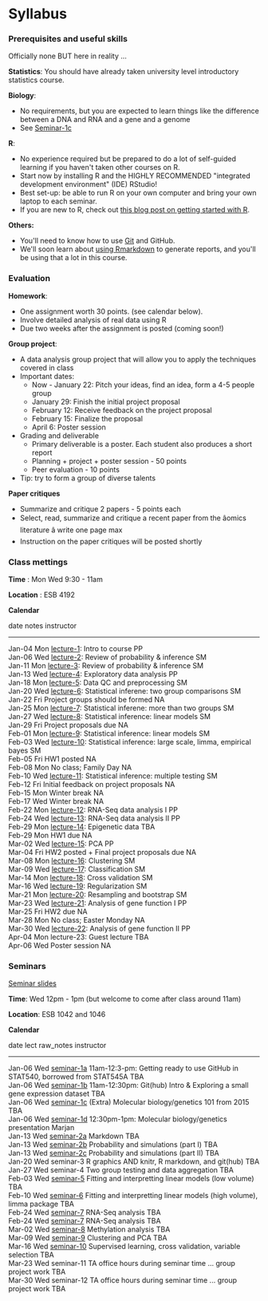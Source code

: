 # Syllabus





### Prerequisites and useful skills

Officially none BUT here in reality ...

**Statistics**: You should have already taken university level introductory statistics course.

**Biology**: 

- No requirements, but you are expected to learn things like the difference between a DNA and RNA and a gene and a genome
- See [Seminar-1c](sm01c_biology-intro.pdf) 

**R**: 

- No experience required but be prepared to do a lot of self-guided learning if you haven't taken other courses on R. 
- Start now by installing R and the HIGHLY RECOMMENDED "integrated development environment" (IDE) RStudio! 
- Best set-up: be able to run R on your own computer and bring your own laptop to each seminar.
- If you are new to R, check out [this blog post on getting started with R](http://santina.me/r/2015/12/15/Get-started-with-R.html). 

**Others:** 

- You'll need to know how to use [Git](https://stat545-ubc.github.io/git01_git-install.html) and GitHub. 
- We'll soon learn about [using Rmarkdown](https://stat540-ubc.github.io/sm02a_rMarkdown.html) to generate reports, and you'll be using that a lot in this course. 

### Evaluation

**Homework**: 

- One assignment worth 30 points. (see calendar below).
- Involve detailed analysis of real data using R 
- Due two weeks after the assignment is posted (coming soon!)


**Group project**: 

- A data analysis group project that will allow you to apply the techniques covered in class
- Important dates: 
    - Now - January 22: Pitch your ideas, find an idea, form a 4-5 people group 
    - January 29: Finish the initial project proposal
    - February 12: Receive feedback on the project proposal 
    - February 15: Finalize the proposal 
    - April 6: Poster session 
- Grading and deliverable 
    - Primary deliverable is a poster. Each student also produces a short report 
    - Planning + project + poster session - 50 points 
    - Peer evaluation - 10 points 
- Tip: try to form a group of diverse talents

**Paper critiques**

- Summarize and critique 2 papers - 5 points each 
- Select, read, summarize and critique a recent paper from the âomics literature â write one page max
- Instruction on the paper critiques will be posted shortly 

<!-- unholy hack to make following two tables less wide and the same wide -->
<style type="text/css">
table {
   max-width: 70%;
}
</style>

### Class mettings

**Time** : Mon Wed 9:30 - 11am

**Location** : ESB 4192

**Calendar**


date         notes                                                                                                                 instructor 
-----------  --------------------------------------------------------------------------------------------------------------------  -----------
Jan-04 Mon   <a href="lect01_course-intro.pdf">lecture-1</a>: Intro to course                                                      PP         
Jan-06 Wed   <a href="lect02.pdf">lecture-2</a>: Review of probability & inference                                                 SM         
Jan-11 Mon   <a href="lect03_introToStatInf-endProbBasics-genInfReview.pdf">lecture-3</a>: Review of probability & inference       SM         
Jan-13 Wed   <a href="lect04_exploration.pdf">lecture-4</a>: Exploratory data analysis                                             PP         
Jan-18 Mon   <a href="lect05_dataCleaning-qualityControl.pdf">lecture-5</a>: Data QC and preprocessing                             SM         
Jan-20 Wed   <a href="lect06_two-groups.pdf">lecture-6</a>: Statistical inferene: two group comparisons                            SM         
Jan-22 Fri   Project groups should be formed                                                                                       NA         
Jan-25 Mon   <a href="lect07_beyondTwoGroups.pdf">lecture-7</a>: Statistical inferene: more than two groups                        SM         
Jan-27 Wed   <a href="lect08_moreThanOneCatCovariate-linModGreatestHits.pdf">lecture-8</a>: Statistical inference: linear models   SM         
Jan-29 Fri   Project proposals due                                                                                                 NA         
Feb-01 Mon   <a href="lect09_quantCovariate-manyLineModAtOnce.pdf">lecture-9</a>: Statistical inference: linear models             SM         
Feb-03 Wed   <a href="lect10_limma.pdf">lecture-10</a>: Statistical inference: large scale, limma, empirical bayes                 SM         
Feb-05 Fri   HW1 posted                                                                                                            NA         
Feb-08 Mon   No class; Family Day                                                                                                  NA         
Feb-10 Wed   <a href="lect11_multipleTesting.pdf">lecture-11</a>: Statistical inference: multiple testing                          SM         
Feb-12 Fri   Initial feedback on project proposals                                                                                 NA         
Feb-15 Mon   Winter break                                                                                                          NA         
Feb-17 Wed   Winter break                                                                                                          NA         
Feb-22 Mon   <a href="lect12_RNAseqI.pdf">lecture-12</a>: RNA-Seq data analysis I                                                  PP         
Feb-24 Wed   <a href="lect13_RNAseqII.pdf">lecture-13</a>: RNA-Seq data analysis II                                                PP         
Feb-29 Mon   <a href="lect14_Methylation_Presentation_2015.pdf">lecture-14</a>: Epigenetic data                                    TBA        
Feb-29 Mon   HW1 due                                                                                                               NA         
Mar-02 Wed   <a href="lect15_PCA.pdf">lecture-15</a>: PCA                                                                          PP         
Mar-04 Fri   HW2 posted + Final project proposals due                                                                              NA         
Mar-08 Mon   <a href="lect16_clustering.pdf">lecture-16</a>: Clustering                                                            SM         
Mar-09 Wed   <a href="lect17_supervised-learning.pdf">lecture-17</a>: Classification                                               SM         
Mar-14 Mon   <a href="lect18_supervised-learning-II.pdf">lecture-18</a>: Cross validation                                          SM         
Mar-16 Wed   <a href="lect19_regularization.pdf">lecture-19</a>: Regularization                                                    SM         
Mar-21 Mon   <a href="lect20_function1.pdf">lecture-20</a>: Resampling and bootstrap                                               SM         
Mar-23 Wed   <a href="lect21_function2.pdf">lecture-21</a>: Analysis of gene function I                                            PP         
Mar-25 Fri   HW2 due                                                                                                               NA         
Mar-28 Mon   No class; Easter Monday                                                                                               NA         
Mar-30 Wed   <a href="lect22b_resampling.pdf">lecture-22</a>: Analysis of gene function II                                         PP         
Apr-04 Mon   lecture-23: Guest lecture                                                                                             TBA        
Apr-06 Wed   Poster session                                                                                                        NA         

### Seminars

[Seminar slides](https://docs.google.com/presentation/d/12drsmu8DBbSuGgkycyt0G_DcCI8SU2tnom1p03k-mGg/edit?usp=sharing)

**Time**: Wed 12pm - 1pm (but welcome to come after class around 11am)

**Location**: ESB 1042 and 1046

**Calendar**


date         lect                                                                                raw_notes                                                                      instructor 
-----------  ----------------------------------------------------------------------------------  -----------------------------------------------------------------------------  -----------
Jan-06 Wed   <a href="https://stat545-ubc.github.io/git01_git-install.html">seminar-1a</a>       11am-12:3-pm: Getting ready to use GitHub in STAT540, borrowed from STAT545A   TBA        
Jan-06 Wed   <a href="sm01b_gitIntro-basic-data-exploration.html">seminar-1b</a>                 11am-12:30pm: Git(hub) Intro & Exploring a small gene expression dataset       TBA        
Jan-06 Wed   <a href="sm01c_biology-intro.pdf">seminar-1c</a>                                    (Extra) Molecular biology/genetics 101 from 2015                               TBA        
Jan-06 Wed   <a href="sm01d_biology-intro-2016.pdf">seminar-1d</a>                               12:30pm-1pm: Molecular biology/genetics presentation                           Marjan     
Jan-13 Wed   <a href="https://stat540-ubc.github.io/sm02a_rMarkdown.html">seminar-2a</a>         Markdown                                                                       TBA        
Jan-13 Wed   <a href="https://stat540-ubc.github.io/sm02b_introProbCltLln.html">seminar-2b</a>   Probability and simulations (part I)                                           TBA        
Jan-13 Wed   <a href="sm02c_playing-with-probability.html">seminar-2c</a>                        Probability and simulations (part II)                                          TBA        
Jan-20 Wed   seminar-3                                                                           R graphics AND knitr, R markdown, and git(hub)                                 TBA        
Jan-27 Wed   seminar-4                                                                           Two group testing and data aggregation                                         TBA        
Feb-03 Wed   <a href="sm05_lowDimLinMod.html">seminar-5</a>                                      Fitting and interpretting linear models (low volume)                           TBA        
Feb-10 Wed   <a href="sm06_highVolumeLinearModelling.html">seminar-6</a>                         Fitting and interpretting linear models (high volume), limma package           TBA        
Feb-24 Wed   <a href="sm07_RNA-seq-bam.html">seminar-7</a>                                       RNA-Seq analysis                                                               TBA        
Feb-24 Wed   <a href="sm07_RNA-seq.html">seminar-7</a>                                           RNA-Seq analysis                                                               TBA        
Mar-02 Wed   <a href="sm08_methylation.html">seminar-8</a>                                       Methylation analysis                                                           TBA        
Mar-09 Wed   <a href="sm09_clustering-pca.html">seminar-9</a>                                    Clustering and PCA                                                             TBA        
Mar-16 Wed   <a href="sm10_classification.html">seminar-10</a>                                   Supervised learning, cross validation, variable selection                      TBA        
Mar-23 Wed   seminar-11                                                                          TA office hours during seminar time ... group project work                     TBA        
Mar-30 Wed   seminar-12                                                                          TA office hours during seminar time ... group project work                     TBA        
